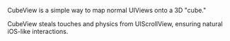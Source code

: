 CubeView is a simple way to map normal UIViews onto a 3D "cube."

CubeView steals touches and physics from UIScrollView, ensuring natural
iOS-like interactions.

